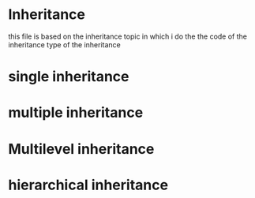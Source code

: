 # Inheritance

this file is based on the inheritance topic in which i 
do the the code of the inheritance type of the inheritance 
# single inheritance 
# multiple inheritance
# Multilevel inheritance 
# hierarchical inheritance 
